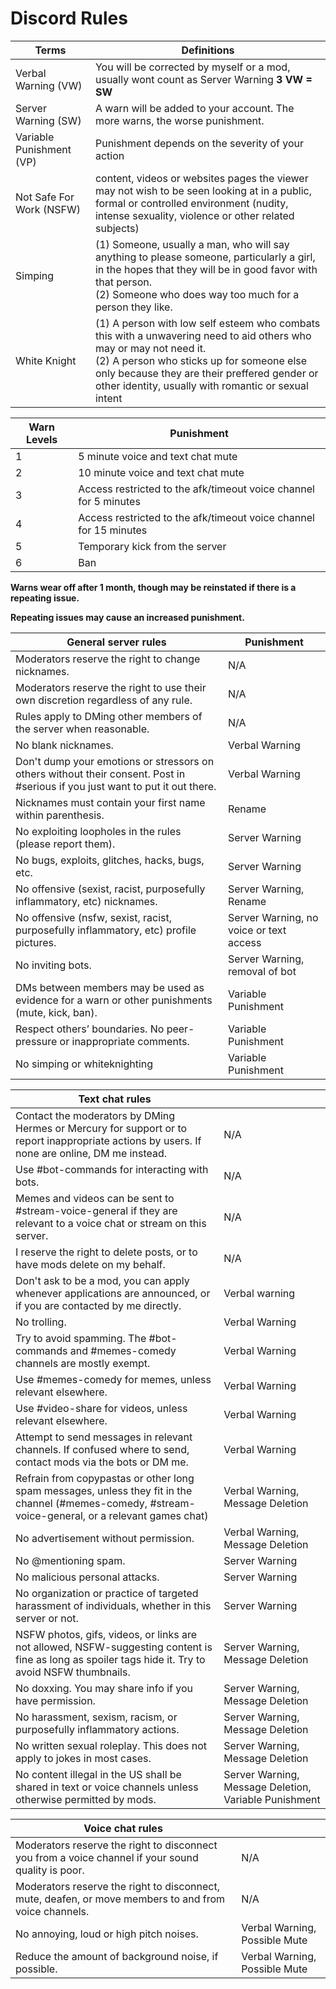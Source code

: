# Discord Rules


| **Terms**                 | **Definitions**                                                                              |
|---------------------------|----------------------------------------------------------------------------------------------|
| Verbal Warning (VW)       | You will be corrected by myself or a mod, usually wont count as Server Warning **3 VW = SW** |
| Server Warning (SW)       | A warn will be added to your account. The more warns, the worse punishment.                  |
| Variable Punishment (VP)  | Punishment depends on the severity of your action                                            |
| Not Safe For Work (NSFW)  | content, videos or websites pages the viewer may not wish to be seen looking at in a public, formal or controlled environment (nudity, intense sexuality, violence or other related subjects) |
| Simping                   | (1) Someone, usually a man, who will say anything to please someone, particularly a girl, in the hopes that they will be in good favor with that person. <br> (2) Someone who does way too much for a person they like. |
| White Knight              | (1) A person with low self esteem who combats this with a unwavering need to aid others who may or may not need it. <br> (2) A person who sticks up for someone else only because they are their preffered gender or other identity, usually with romantic or sexual intent |


| **Warn Levels** | **Punishment**                                                    |
|-----------------|-------------------------------------------------------------------|
| 1               | 5 minute voice and text chat mute                                 |
| 2               | 10 minute voice and text chat mute                                |
| 3               | Access restricted to the afk/timeout voice channel for 5 minutes  |
| 4               | Access restricted to the afk/timeout voice channel for 15 minutes |
| 5               | Temporary kick from the server                                    |
| 6               | Ban                                                               |

**Warns wear off after 1 month, though may be reinstated if there is a repeating issue.**

**Repeating issues may cause an increased punishment.**



| **General server rules**                                                                       | **Punishment**                          |
|------------------------------------------------------------------------------------------------|-----------------------------------------|
| Moderators reserve the right to change nicknames.                                              | N/A                                     |
| Moderators reserve the right to use their own discretion regardless of any rule.               | N/A                                     |
| Rules apply to DMing other members of the server when reasonable.                              | N/A                                     |
| No blank nicknames.                                                                            | Verbal Warning                          |
| Don't dump your emotions or stressors on others without their consent. Post in #serious if you just want to put it out there. | Verbal Warning |
| Nicknames must contain your first name within parenthesis.                                     | Rename                                  |
| No exploiting loopholes in the rules (please report them).                                     | Server Warning                          |
| No bugs, exploits, glitches, hacks, bugs, etc.                                                 | Server Warning                          |
| No offensive (sexist, racist, purposefully inflammatory, etc) nicknames.                       | Server Warning, Rename                  |
| No offensive (nsfw, sexist, racist, purposefully inflammatory, etc) profile pictures.          | Server Warning, no voice or text access |
| No inviting bots.                                                                              | Server Warning, removal of bot          |
| DMs between members may be used as evidence for a warn or other punishments (mute, kick, ban). | Variable Punishment                     |
| Respect others’ boundaries. No peer-pressure or inappropriate comments.                        | Variable Punishment                     |
| No simping or whiteknighting                                                                   | Variable Punishment                     |



| **Text chat rules**                                                                                                                                  |                                                        |
|------------------------------------------------------------------------------------------------------------------------------------------------------|-------------------------------------------------------|
| Contact the moderators by DMing Hermes or Mercury for support or to report inappropriate actions by users. If none are online, DM me instead.        | N/A                                                    |
| Use #bot-commands for interacting with bots.                                                                                                         | N/A                                                    |
| Memes and videos can  be sent to #stream-voice-general if they are relevant to a voice chat or stream on this server.                                | N/A                                                    |
| I reserve the right to delete posts, or to have mods delete on my behalf.                                                                            | N/A                                                    |
| Don't ask to be a mod, you can apply whenever applications are announced, or if you are contacted by me directly.                                    | Verbal warning                                        |
| No trolling.                                                                                                                                         | Verbal Warning                                        |
| Try to avoid spamming. The #bot-commands and #memes-comedy channels are mostly exempt.                                                               | Verbal Warning                                        |
| Use #memes-comedy for memes, unless relevant elsewhere.                                                                                              | Verbal Warning                                        |
| Use #video-share for videos, unless relevant elsewhere.                                                                                              | Verbal Warning                                        |
| Attempt to send messages in relevant channels. If confused where to send, contact mods via the bots or DM me.                                        | Verbal Warning                                        |
| Refrain from copypastas or other long spam messages, unless they fit in the channel (#memes-comedy, #stream-voice-general, or a relevant games chat) | Verbal Warning, Message Deletion                       |
| No advertisement without permission.                                                                                                                 | Verbal Warning, Message Deletion                       |
| No @mentioning spam.                                                                                                                                 | Server Warning                                        |
| No malicious personal attacks.                                                                                                                       | Server Warning                                        |
| No organization or practice of  targeted harassment of individuals, whether in this server or not.                                                   | Server Warning                                        |
| NSFW photos, gifs, videos, or links are not allowed, NSFW-suggesting content is fine as long as spoiler tags hide it. Try to avoid NSFW thumbnails.  | Server Warning, Message Deletion                       |
| No doxxing. You may share info if you have permission.                                                                                               | Server Warning, Message Deletion                       |
| No harassment, sexism, racism, or purposefully inflammatory actions.                                                                                 | Server Warning, Message Deletion                       |
| No written sexual roleplay. This does not apply to jokes in most cases.                                                                              | Server Warning, Message Deletion                       |
| No content illegal in the US shall be shared in text or voice channels unless otherwise permitted by mods.                                           | Server Warning, Message Deletion, Variable Punishment  |



| **Voice chat rules**                                                                                  |                               |
|-------------------------------------------------------------------------------------------------------|-------------------------------|
| Moderators reserve the right to disconnect you from a voice channel if your sound quality is poor.    | N/A                           |
| Moderators reserve the right to disconnect, mute, deafen, or move members to and from voice channels. | N/A                           |
| No annoying, loud or high pitch noises.                                                               | Verbal Warning, Possible Mute |
| Reduce the amount of background noise, if possible.                                                   | Verbal Warning, Possible Mute |
